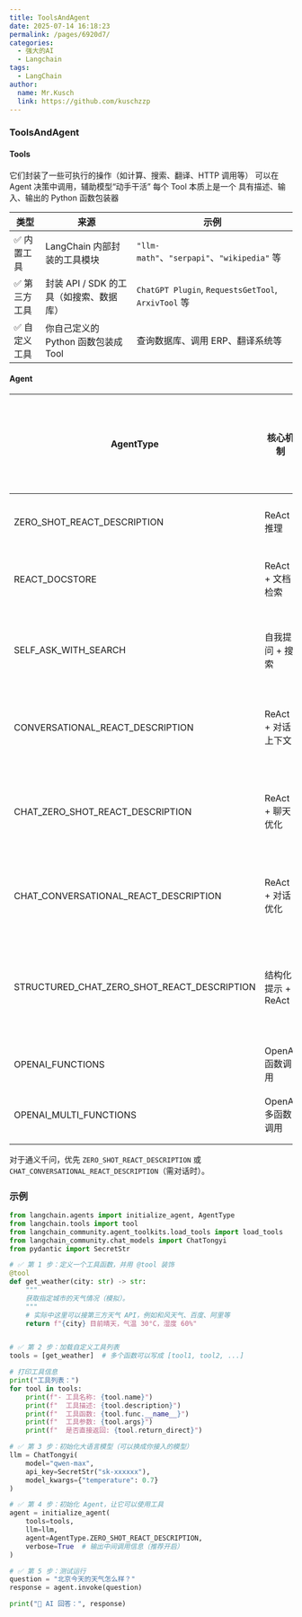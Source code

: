```yaml
---
title: ToolsAndAgent
date: 2025-07-14 16:18:23
permalink: /pages/6920d7/
categories:
  - 强大的AI
  - Langchain
tags:
  - LangChain
author: 
  name: Mr.Kusch
  link: https://github.com/kuschzzp
---
```

### ToolsAndAgent

#### Tools

它们封装了一些可执行的操作（如计算、搜索、翻译、HTTP 调用等）
可以在 Agent 决策中调用，辅助模型“动手干活”
每个 Tool 本质上是一个 具有描述、输入、输出的 Python 函数包装器

| 类型      | 来源                        | 示例                                                 |
|---------|---------------------------|----------------------------------------------------|
| ✅ 内置工具  | LangChain 内部封装的工具模块       | `"llm-math"`、`"serpapi"`、`"wikipedia"` 等           |
| ✅ 第三方工具 | 封装 API / SDK 的工具（如搜索、数据库） | `ChatGPT Plugin`, `RequestsGetTool`, `ArxivTool` 等 |
| ✅ 自定义工具 | 你自己定义的 Python 函数包装成 Tool  | 查询数据库、调用 ERP、翻译系统等                                 |

#### Agent

| **AgentType**                               | **核心机制**      | **适用模型**      | **适用场景**       | **通义千问兼容性** | **优点**      | **缺点**          |
|---------------------------------------------|---------------|---------------|----------------|-------------|-------------|-----------------|
| ZERO_SHOT_REACT_DESCRIPTION                 | ReAct 推理      | 通用 LLM        | 简单工具调用         | 高           | 灵活、配置简单     | 复杂任务可能不稳定       |
| REACT_DOCSTORE                              | ReAct + 文档检索  | 通用 LLM + 文档存储 | 知识密集型任务        | 中           | 适合知识检索      | 配置复杂，依赖文档       |
| SELF_ASK_WITH_SEARCH                        | 自我提问 + 搜索     | 通用 LLM + 搜索工具 | 复杂问答，需外部数据     | 中           | 分解问题能力强     | 依赖搜索工具，速度慢      |
| CONVERSATIONAL_REACT_DESCRIPTION            | ReAct + 对话上下文 | 通用 LLM        | 对话型工具调用        | 高           | 支持对话，通用性好   | 复杂对话可能不稳定       |
| CHAT_ZERO_SHOT_REACT_DESCRIPTION            | ReAct + 聊天优化  | 聊天模型          | 单次工具调用，聊天模型优化  | 高           | 提示优化，适合聊天模型 | 与 ZERO_SHOT 差异小 |
| CHAT_CONVERSATIONAL_REACT_DESCRIPTION       | ReAct + 对话优化  | 聊天模型          | 多轮对话 + 工具调用    | 高           | 对话能力强       | 配置稍复杂           |
| STRUCTURED_CHAT_ZERO_SHOT_REACT_DESCRIPTION | 结构化提示 + ReAct | 聊天模型          | 复杂工具调用，单次或简单对话 | 中           | 支持多输入工具     | 提示设计复杂          |
| OPENAI_FUNCTIONS                            | OpenAI 函数调用   | OpenAI 模型     | 高效工具调用         | 不兼容         | 精准、高效       | 仅限 OpenAI 模型    |
| OPENAI_MULTI_FUNCTIONS                      | OpenAI 多函数调用  | OpenAI 模型     | 多工具同时调用        | 不兼容         | 支持多工具调用     | 仅限 OpenAI，配置复杂  |

对于通义千问，优先 `ZERO_SHOT_REACT_DESCRIPTION` 或 `CHAT_CONVERSATIONAL_REACT_DESCRIPTION`（需对话时）。

### 示例

```py
from langchain.agents import initialize_agent, AgentType
from langchain.tools import tool
from langchain_community.agent_toolkits.load_tools import load_tools
from langchain_community.chat_models import ChatTongyi
from pydantic import SecretStr

# ✅ 第 1 步：定义一个工具函数，并用 @tool 装饰
@tool
def get_weather(city: str) -> str:
    """
    获取指定城市的天气情况（模拟）。
    """
    # 实际中这里可以接第三方天气 API，例如和风天气、百度、阿里等
    return f"{city} 目前晴天，气温 30°C，湿度 60%"


# ✅ 第 2 步：加载自定义工具列表
tools = [get_weather]  # 多个函数可以写成 [tool1, tool2, ...]

# 打印工具信息
print("工具列表：")
for tool in tools:
    print(f"- 工具名称: {tool.name}")
    print(f"  工具描述: {tool.description}")
    print(f"  工具函数: {tool.func.__name__}")
    print(f"  工具参数: {tool.args}")
    print(f"  是否直接返回: {tool.return_direct}")

# ✅ 第 3 步：初始化大语言模型（可以换成你接入的模型）
llm = ChatTongyi(
    model="qwen-max",
    api_key=SecretStr("sk-xxxxxx"),
    model_kwargs={"temperature": 0.7}
)

# ✅ 第 4 步：初始化 Agent，让它可以使用工具
agent = initialize_agent(
    tools=tools,
    llm=llm,
    agent=AgentType.ZERO_SHOT_REACT_DESCRIPTION,
    verbose=True  # 输出中间调用信息（推荐开启）
)

# ✅ 第 5 步：测试运行
question = "北京今天的天气怎么样？"
response = agent.invoke(question)

print("🤖 AI 回答：", response)
```